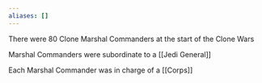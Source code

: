 ```yaml
---
aliases: []
---
```

There were 80 Clone Marshal Commanders at the start of the Clone Wars

Marshal Commanders were subordinate to a [[Jedi General]]

Each Marshal Commander was in charge of a [[Corps]]